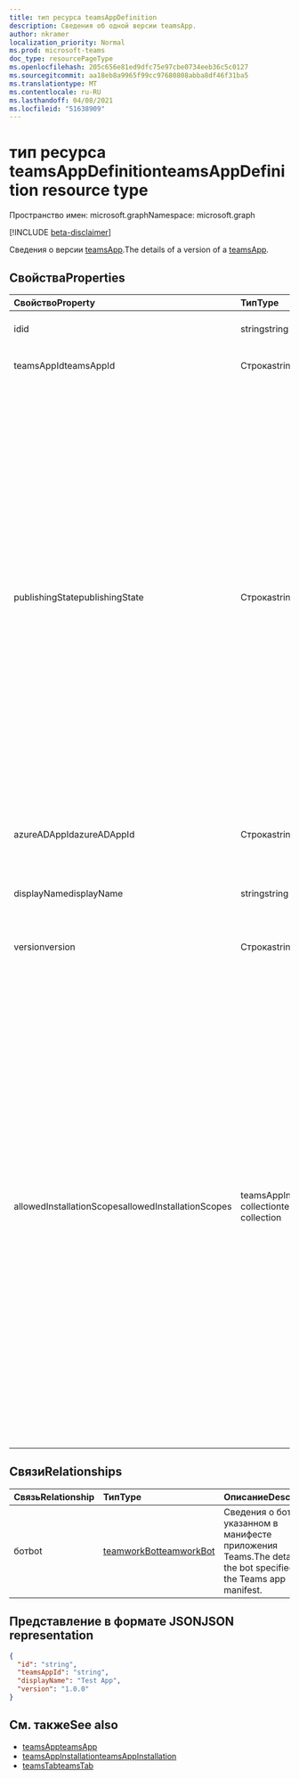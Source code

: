 ```yaml
---
title: тип ресурса teamsAppDefinition
description: Сведения об одной версии teamsApp.
author: nkramer
localization_priority: Normal
ms.prod: microsoft-teams
doc_type: resourcePageType
ms.openlocfilehash: 205c656e81ed9dfc75e97cbe0734eeb36c5c0127
ms.sourcegitcommit: aa18eb8a9965f99cc97680808abba8df46f31ba5
ms.translationtype: MT
ms.contentlocale: ru-RU
ms.lasthandoff: 04/08/2021
ms.locfileid: "51638909"
---
```

# <a name="teamsappdefinition-resource-type"></a><span data-ttu-id="1b5fc-103">тип ресурса teamsAppDefinition</span><span class="sxs-lookup"><span data-stu-id="1b5fc-103">teamsAppDefinition resource type</span></span>

<span data-ttu-id="1b5fc-104">Пространство имен: microsoft.graph</span><span class="sxs-lookup"><span data-stu-id="1b5fc-104">Namespace: microsoft.graph</span></span>

[!INCLUDE [beta-disclaimer](../../includes/beta-disclaimer.md)]

<span data-ttu-id="1b5fc-105">Сведения о версии [teamsApp](teamsapp.md).</span><span class="sxs-lookup"><span data-stu-id="1b5fc-105">The details of a version of a [teamsApp](teamsapp.md).</span></span>

## <a name="properties"></a><span data-ttu-id="1b5fc-106">Свойства</span><span class="sxs-lookup"><span data-stu-id="1b5fc-106">Properties</span></span>

| <span data-ttu-id="1b5fc-107">Свойство</span><span class="sxs-lookup"><span data-stu-id="1b5fc-107">Property</span></span>            | <span data-ttu-id="1b5fc-108">Тип</span><span class="sxs-lookup"><span data-stu-id="1b5fc-108">Type</span></span>     | <span data-ttu-id="1b5fc-109">Описание</span><span class="sxs-lookup"><span data-stu-id="1b5fc-109">Description</span></span> |
|:------------------- |:-------- |:----------- |
| <span data-ttu-id="1b5fc-110">id</span><span class="sxs-lookup"><span data-stu-id="1b5fc-110">id</span></span>                  | <span data-ttu-id="1b5fc-111">string</span><span class="sxs-lookup"><span data-stu-id="1b5fc-111">string</span></span>   | <span data-ttu-id="1b5fc-112">Уникальный id (а не командный appid).</span><span class="sxs-lookup"><span data-stu-id="1b5fc-112">A unique id (not the teams appid).</span></span> |
| <span data-ttu-id="1b5fc-113">teamsAppId</span><span class="sxs-lookup"><span data-stu-id="1b5fc-113">teamsAppId</span></span>          | <span data-ttu-id="1b5fc-114">Строка</span><span class="sxs-lookup"><span data-stu-id="1b5fc-114">string</span></span>   | <span data-ttu-id="1b5fc-115">Id из манифеста Teams App.</span><span class="sxs-lookup"><span data-stu-id="1b5fc-115">The id from the Teams App manifest.</span></span> |
| <span data-ttu-id="1b5fc-116">publishingState</span><span class="sxs-lookup"><span data-stu-id="1b5fc-116">publishingState</span></span>| <span data-ttu-id="1b5fc-117">Строка</span><span class="sxs-lookup"><span data-stu-id="1b5fc-117">string</span></span>|<span data-ttu-id="1b5fc-118">Опубликованный статус определенной версии приложения Teams.</span><span class="sxs-lookup"><span data-stu-id="1b5fc-118">The published status of a specific version of a Teams app.</span></span> <span data-ttu-id="1b5fc-119">Возможные значения:</span><span class="sxs-lookup"><span data-stu-id="1b5fc-119">Possible values are:</span></span></br><span data-ttu-id="1b5fc-120">`submitted` — конкретная версия приложения Teams была представлена и находится на рассмотрении.</span><span class="sxs-lookup"><span data-stu-id="1b5fc-120">`submitted` — The specific version of the Teams app has been submitted and is under review.</span></span> </br><span data-ttu-id="1b5fc-121">`published`  — Запрос на публикацию конкретной версии приложения Teams был утвержден администратором и приложение опубликовано.</span><span class="sxs-lookup"><span data-stu-id="1b5fc-121">`published`  — The request to publish the specific version of the Teams app has been approved by the admin and the app is published.</span></span> </br> <span data-ttu-id="1b5fc-122">`rejected` — Запрос на публикацию конкретной версии приложения Teams был отклонен администратором.</span><span class="sxs-lookup"><span data-stu-id="1b5fc-122">`rejected` — The request to publish the specific version of the Teams app was rejected by the admin.</span></span> |
| <span data-ttu-id="1b5fc-123">azureADAppId</span><span class="sxs-lookup"><span data-stu-id="1b5fc-123">azureADAppId</span></span>        | <span data-ttu-id="1b5fc-124">Строка</span><span class="sxs-lookup"><span data-stu-id="1b5fc-124">string</span></span>   | <span data-ttu-id="1b5fc-125">В WebApplicationInfo.id из манифеста Teams App.</span><span class="sxs-lookup"><span data-stu-id="1b5fc-125">The WebApplicationInfo.id from the Teams App manifest.</span></span> |
| <span data-ttu-id="1b5fc-126">displayName</span><span class="sxs-lookup"><span data-stu-id="1b5fc-126">displayName</span></span>         | <span data-ttu-id="1b5fc-127">string</span><span class="sxs-lookup"><span data-stu-id="1b5fc-127">string</span></span>   | <span data-ttu-id="1b5fc-128">Имя приложения, предоставленного разработчиком приложения.</span><span class="sxs-lookup"><span data-stu-id="1b5fc-128">The name of the app provided by the app developer.</span></span> |
| <span data-ttu-id="1b5fc-129">version</span><span class="sxs-lookup"><span data-stu-id="1b5fc-129">version</span></span>             | <span data-ttu-id="1b5fc-130">Строка</span><span class="sxs-lookup"><span data-stu-id="1b5fc-130">string</span></span>   | <span data-ttu-id="1b5fc-131">Номер версии приложения.</span><span class="sxs-lookup"><span data-stu-id="1b5fc-131">The version number of the application.</span></span> |
| <span data-ttu-id="1b5fc-132">allowedInstallationScopes</span><span class="sxs-lookup"><span data-stu-id="1b5fc-132">allowedInstallationScopes</span></span> | <span data-ttu-id="1b5fc-133">teamsAppInstallationScope collection</span><span class="sxs-lookup"><span data-stu-id="1b5fc-133">teamsAppInstallationScope collection</span></span> | <span data-ttu-id="1b5fc-134">Коллекция областей, в которых можно установить приложение Teams.</span><span class="sxs-lookup"><span data-stu-id="1b5fc-134">A collection of scopes where the Teams app can be installed.</span></span> <span data-ttu-id="1b5fc-135">Возможные значения:</span><span class="sxs-lookup"><span data-stu-id="1b5fc-135">Possible values are:</span></span></br><span data-ttu-id="1b5fc-136">`team` — указывает, что приложение Teams может быть установлено в команде и уполномочено получать доступ к данным этой группы.</span><span class="sxs-lookup"><span data-stu-id="1b5fc-136">`team` — Indicates that the Teams app can be installed within a team and is authorized to access that team's data.</span></span> </br><span data-ttu-id="1b5fc-137">`groupChat`  — указывает, что приложение Teams может быть установлено в групповом чате и уполномочено получать доступ к данным группового чата.</span><span class="sxs-lookup"><span data-stu-id="1b5fc-137">`groupChat`  — Indicates that the Teams app can be installed within a group chat and is authorized to access that group chat's data.</span></span> </br> <span data-ttu-id="1b5fc-138">`personal` — указывает, что приложение Teams может быть установлено в личном поле пользователя и уполномочено получать доступ к данным этого пользователя.</span><span class="sxs-lookup"><span data-stu-id="1b5fc-138">`personal` — Indicates that the Teams app can be installed in the personal scope of a user and is authorized to access that user's data.</span></span> | 

## <a name="relationships"></a><span data-ttu-id="1b5fc-139">Связи</span><span class="sxs-lookup"><span data-stu-id="1b5fc-139">Relationships</span></span>

| <span data-ttu-id="1b5fc-140">Связь</span><span class="sxs-lookup"><span data-stu-id="1b5fc-140">Relationship</span></span> | <span data-ttu-id="1b5fc-141">Тип</span><span class="sxs-lookup"><span data-stu-id="1b5fc-141">Type</span></span>   | <span data-ttu-id="1b5fc-142">Описание</span><span class="sxs-lookup"><span data-stu-id="1b5fc-142">Description</span></span> |
|:---------------|:--------|:----------|
|<span data-ttu-id="1b5fc-143">бот</span><span class="sxs-lookup"><span data-stu-id="1b5fc-143">bot</span></span>|[<span data-ttu-id="1b5fc-144">teamworkBot</span><span class="sxs-lookup"><span data-stu-id="1b5fc-144">teamworkBot</span></span>](teamworkbot.md) | <span data-ttu-id="1b5fc-145">Сведения о боте, указанном в манифесте приложения Teams.</span><span class="sxs-lookup"><span data-stu-id="1b5fc-145">The details of the bot specified in the Teams app manifest.</span></span> |

## <a name="json-representation"></a><span data-ttu-id="1b5fc-146">Представление в формате JSON</span><span class="sxs-lookup"><span data-stu-id="1b5fc-146">JSON representation</span></span>

<!-- {
  "blockType": "resource",
  "@odata.type": "microsoft.graph.teamsAppDefinition",
  "baseType": "microsoft.graph.entity"
}-->

```json
{
  "id": "string",
  "teamsAppId": "string",
  "displayName": "Test App",
  "version": "1.0.0"
}
```

## <a name="see-also"></a><span data-ttu-id="1b5fc-147">См. также</span><span class="sxs-lookup"><span data-stu-id="1b5fc-147">See also</span></span>

- [<span data-ttu-id="1b5fc-148">teamsApp</span><span class="sxs-lookup"><span data-stu-id="1b5fc-148">teamsApp</span></span>](teamsapp.md)
- [<span data-ttu-id="1b5fc-149">teamsAppInstallation</span><span class="sxs-lookup"><span data-stu-id="1b5fc-149">teamsAppInstallation</span></span>](teamsappinstallation.md)
- [<span data-ttu-id="1b5fc-150">teamsTab</span><span class="sxs-lookup"><span data-stu-id="1b5fc-150">teamsTab</span></span>](../resources/teamstab.md)

<!-- uuid: 8fcb5dbc-d5aa-4681-8e31-b001d5168d79
2015-10-25 14:57:30 UTC -->
<!--
{
  "type": "#page.annotation",
  "description": "teamsApp resource",
  "keywords": "",
  "section": "documentation",
  "tocPath": "",
  "suppressions": []
}
-->


